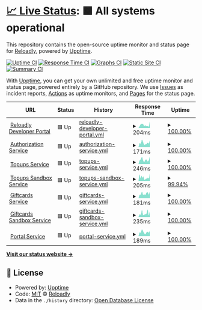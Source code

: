 # [📈 Live Status](https://Reloadly.github.io/uptime): <!--live status--> **🟩 All systems operational**

This repository contains the open-source uptime monitor and status page for [Reloadly](https://www.reloadly.com), powered by [Upptime](https://github.com/upptime/upptime).

[![Uptime CI](https://github.com/Reloadly/uptime/workflows/Uptime%20CI/badge.svg)](https://github.com/Reloadly/uptime/actions?query=workflow%3A%22Uptime+CI%22)
[![Response Time CI](https://github.com/Reloadly/uptime/workflows/Response%20Time%20CI/badge.svg)](https://github.com/Reloadly/uptime/actions?query=workflow%3A%22Response+Time+CI%22)
[![Graphs CI](https://github.com/Reloadly/uptime/workflows/Graphs%20CI/badge.svg)](https://github.com/Reloadly/uptime/actions?query=workflow%3A%22Graphs+CI%22)
[![Static Site CI](https://github.com/Reloadly/uptime/workflows/Static%20Site%20CI/badge.svg)](https://github.com/Reloadly/uptime/actions?query=workflow%3A%22Static+Site+CI%22)
[![Summary CI](https://github.com/Reloadly/uptime/workflows/Summary%20CI/badge.svg)](https://github.com/Reloadly/uptime/actions?query=workflow%3A%22Summary+CI%22)

With [Upptime](https://upptime.js.org), you can get your own unlimited and free uptime monitor and status page, powered entirely by a GitHub repository. We use [Issues](https://github.com/Reloadly/uptime/issues) as incident reports, [Actions](https://github.com/Reloadly/uptime/actions) as uptime monitors, and [Pages](https://Reloadly.github.io/uptime) for the status page.

<!--start: status pages-->
<!-- This summary is generated by Upptime (https://github.com/upptime/upptime) -->
<!-- Do not edit this manually, your changes will be overwritten -->
<!-- prettier-ignore -->
| URL | Status | History | Response Time | Uptime |
| --- | ------ | ------- | ------------- | ------ |
| <img alt="" src="https://favicons.githubusercontent.com/www.reloadly.com" height="13"> [Reloadly Developer Portal](https://www.reloadly.com) | 🟩 Up | [reloadly-developer-portal.yml](https://github.com/Reloadly/uptime/commits/HEAD/history/reloadly-developer-portal.yml) | <details><summary><img alt="Response time graph" src="./graphs/reloadly-developer-portal/response-time-week.png" height="20"> 204ms</summary><br><a href="https://Reloadly.github.io/uptime/history/reloadly-developer-portal"><img alt="Response time 215" src="https://img.shields.io/endpoint?url=https%3A%2F%2Fraw.githubusercontent.com%2FReloadly%2Fuptime%2FHEAD%2Fapi%2Freloadly-developer-portal%2Fresponse-time.json"></a><br><a href="https://Reloadly.github.io/uptime/history/reloadly-developer-portal"><img alt="24-hour response time 171" src="https://img.shields.io/endpoint?url=https%3A%2F%2Fraw.githubusercontent.com%2FReloadly%2Fuptime%2FHEAD%2Fapi%2Freloadly-developer-portal%2Fresponse-time-day.json"></a><br><a href="https://Reloadly.github.io/uptime/history/reloadly-developer-portal"><img alt="7-day response time 204" src="https://img.shields.io/endpoint?url=https%3A%2F%2Fraw.githubusercontent.com%2FReloadly%2Fuptime%2FHEAD%2Fapi%2Freloadly-developer-portal%2Fresponse-time-week.json"></a><br><a href="https://Reloadly.github.io/uptime/history/reloadly-developer-portal"><img alt="30-day response time 215" src="https://img.shields.io/endpoint?url=https%3A%2F%2Fraw.githubusercontent.com%2FReloadly%2Fuptime%2FHEAD%2Fapi%2Freloadly-developer-portal%2Fresponse-time-month.json"></a><br><a href="https://Reloadly.github.io/uptime/history/reloadly-developer-portal"><img alt="1-year response time 215" src="https://img.shields.io/endpoint?url=https%3A%2F%2Fraw.githubusercontent.com%2FReloadly%2Fuptime%2FHEAD%2Fapi%2Freloadly-developer-portal%2Fresponse-time-year.json"></a></details> | <details><summary><a href="https://Reloadly.github.io/uptime/history/reloadly-developer-portal">100.00%</a></summary><a href="https://Reloadly.github.io/uptime/history/reloadly-developer-portal"><img alt="All-time uptime 100.00%" src="https://img.shields.io/endpoint?url=https%3A%2F%2Fraw.githubusercontent.com%2FReloadly%2Fuptime%2FHEAD%2Fapi%2Freloadly-developer-portal%2Fuptime.json"></a><br><a href="https://Reloadly.github.io/uptime/history/reloadly-developer-portal"><img alt="24-hour uptime 100.00%" src="https://img.shields.io/endpoint?url=https%3A%2F%2Fraw.githubusercontent.com%2FReloadly%2Fuptime%2FHEAD%2Fapi%2Freloadly-developer-portal%2Fuptime-day.json"></a><br><a href="https://Reloadly.github.io/uptime/history/reloadly-developer-portal"><img alt="7-day uptime 100.00%" src="https://img.shields.io/endpoint?url=https%3A%2F%2Fraw.githubusercontent.com%2FReloadly%2Fuptime%2FHEAD%2Fapi%2Freloadly-developer-portal%2Fuptime-week.json"></a><br><a href="https://Reloadly.github.io/uptime/history/reloadly-developer-portal"><img alt="30-day uptime 100.00%" src="https://img.shields.io/endpoint?url=https%3A%2F%2Fraw.githubusercontent.com%2FReloadly%2Fuptime%2FHEAD%2Fapi%2Freloadly-developer-portal%2Fuptime-month.json"></a><br><a href="https://Reloadly.github.io/uptime/history/reloadly-developer-portal"><img alt="1-year uptime 100.00%" src="https://img.shields.io/endpoint?url=https%3A%2F%2Fraw.githubusercontent.com%2FReloadly%2Fuptime%2FHEAD%2Fapi%2Freloadly-developer-portal%2Fuptime-year.json"></a></details>
| <img alt="" src="https://favicons.githubusercontent.com/auth.reloadly.com" height="13"> [Authorization Service](https://auth.reloadly.com) | 🟩 Up | [authorization-service.yml](https://github.com/Reloadly/uptime/commits/HEAD/history/authorization-service.yml) | <details><summary><img alt="Response time graph" src="./graphs/authorization-service/response-time-week.png" height="20"> 171ms</summary><br><a href="https://Reloadly.github.io/uptime/history/authorization-service"><img alt="Response time 191" src="https://img.shields.io/endpoint?url=https%3A%2F%2Fraw.githubusercontent.com%2FReloadly%2Fuptime%2FHEAD%2Fapi%2Fauthorization-service%2Fresponse-time.json"></a><br><a href="https://Reloadly.github.io/uptime/history/authorization-service"><img alt="24-hour response time 153" src="https://img.shields.io/endpoint?url=https%3A%2F%2Fraw.githubusercontent.com%2FReloadly%2Fuptime%2FHEAD%2Fapi%2Fauthorization-service%2Fresponse-time-day.json"></a><br><a href="https://Reloadly.github.io/uptime/history/authorization-service"><img alt="7-day response time 171" src="https://img.shields.io/endpoint?url=https%3A%2F%2Fraw.githubusercontent.com%2FReloadly%2Fuptime%2FHEAD%2Fapi%2Fauthorization-service%2Fresponse-time-week.json"></a><br><a href="https://Reloadly.github.io/uptime/history/authorization-service"><img alt="30-day response time 191" src="https://img.shields.io/endpoint?url=https%3A%2F%2Fraw.githubusercontent.com%2FReloadly%2Fuptime%2FHEAD%2Fapi%2Fauthorization-service%2Fresponse-time-month.json"></a><br><a href="https://Reloadly.github.io/uptime/history/authorization-service"><img alt="1-year response time 191" src="https://img.shields.io/endpoint?url=https%3A%2F%2Fraw.githubusercontent.com%2FReloadly%2Fuptime%2FHEAD%2Fapi%2Fauthorization-service%2Fresponse-time-year.json"></a></details> | <details><summary><a href="https://Reloadly.github.io/uptime/history/authorization-service">100.00%</a></summary><a href="https://Reloadly.github.io/uptime/history/authorization-service"><img alt="All-time uptime 100.00%" src="https://img.shields.io/endpoint?url=https%3A%2F%2Fraw.githubusercontent.com%2FReloadly%2Fuptime%2FHEAD%2Fapi%2Fauthorization-service%2Fuptime.json"></a><br><a href="https://Reloadly.github.io/uptime/history/authorization-service"><img alt="24-hour uptime 100.00%" src="https://img.shields.io/endpoint?url=https%3A%2F%2Fraw.githubusercontent.com%2FReloadly%2Fuptime%2FHEAD%2Fapi%2Fauthorization-service%2Fuptime-day.json"></a><br><a href="https://Reloadly.github.io/uptime/history/authorization-service"><img alt="7-day uptime 100.00%" src="https://img.shields.io/endpoint?url=https%3A%2F%2Fraw.githubusercontent.com%2FReloadly%2Fuptime%2FHEAD%2Fapi%2Fauthorization-service%2Fuptime-week.json"></a><br><a href="https://Reloadly.github.io/uptime/history/authorization-service"><img alt="30-day uptime 100.00%" src="https://img.shields.io/endpoint?url=https%3A%2F%2Fraw.githubusercontent.com%2FReloadly%2Fuptime%2FHEAD%2Fapi%2Fauthorization-service%2Fuptime-month.json"></a><br><a href="https://Reloadly.github.io/uptime/history/authorization-service"><img alt="1-year uptime 100.00%" src="https://img.shields.io/endpoint?url=https%3A%2F%2Fraw.githubusercontent.com%2FReloadly%2Fuptime%2FHEAD%2Fapi%2Fauthorization-service%2Fuptime-year.json"></a></details>
| <img alt="" src="https://favicons.githubusercontent.com/topups.reloadly.com" height="13"> [Topups Service](https://topups.reloadly.com) | 🟩 Up | [topups-service.yml](https://github.com/Reloadly/uptime/commits/HEAD/history/topups-service.yml) | <details><summary><img alt="Response time graph" src="./graphs/topups-service/response-time-week.png" height="20"> 246ms</summary><br><a href="https://Reloadly.github.io/uptime/history/topups-service"><img alt="Response time 236" src="https://img.shields.io/endpoint?url=https%3A%2F%2Fraw.githubusercontent.com%2FReloadly%2Fuptime%2FHEAD%2Fapi%2Ftopups-service%2Fresponse-time.json"></a><br><a href="https://Reloadly.github.io/uptime/history/topups-service"><img alt="24-hour response time 612" src="https://img.shields.io/endpoint?url=https%3A%2F%2Fraw.githubusercontent.com%2FReloadly%2Fuptime%2FHEAD%2Fapi%2Ftopups-service%2Fresponse-time-day.json"></a><br><a href="https://Reloadly.github.io/uptime/history/topups-service"><img alt="7-day response time 246" src="https://img.shields.io/endpoint?url=https%3A%2F%2Fraw.githubusercontent.com%2FReloadly%2Fuptime%2FHEAD%2Fapi%2Ftopups-service%2Fresponse-time-week.json"></a><br><a href="https://Reloadly.github.io/uptime/history/topups-service"><img alt="30-day response time 236" src="https://img.shields.io/endpoint?url=https%3A%2F%2Fraw.githubusercontent.com%2FReloadly%2Fuptime%2FHEAD%2Fapi%2Ftopups-service%2Fresponse-time-month.json"></a><br><a href="https://Reloadly.github.io/uptime/history/topups-service"><img alt="1-year response time 236" src="https://img.shields.io/endpoint?url=https%3A%2F%2Fraw.githubusercontent.com%2FReloadly%2Fuptime%2FHEAD%2Fapi%2Ftopups-service%2Fresponse-time-year.json"></a></details> | <details><summary><a href="https://Reloadly.github.io/uptime/history/topups-service">100.00%</a></summary><a href="https://Reloadly.github.io/uptime/history/topups-service"><img alt="All-time uptime 100.00%" src="https://img.shields.io/endpoint?url=https%3A%2F%2Fraw.githubusercontent.com%2FReloadly%2Fuptime%2FHEAD%2Fapi%2Ftopups-service%2Fuptime.json"></a><br><a href="https://Reloadly.github.io/uptime/history/topups-service"><img alt="24-hour uptime 100.00%" src="https://img.shields.io/endpoint?url=https%3A%2F%2Fraw.githubusercontent.com%2FReloadly%2Fuptime%2FHEAD%2Fapi%2Ftopups-service%2Fuptime-day.json"></a><br><a href="https://Reloadly.github.io/uptime/history/topups-service"><img alt="7-day uptime 100.00%" src="https://img.shields.io/endpoint?url=https%3A%2F%2Fraw.githubusercontent.com%2FReloadly%2Fuptime%2FHEAD%2Fapi%2Ftopups-service%2Fuptime-week.json"></a><br><a href="https://Reloadly.github.io/uptime/history/topups-service"><img alt="30-day uptime 100.00%" src="https://img.shields.io/endpoint?url=https%3A%2F%2Fraw.githubusercontent.com%2FReloadly%2Fuptime%2FHEAD%2Fapi%2Ftopups-service%2Fuptime-month.json"></a><br><a href="https://Reloadly.github.io/uptime/history/topups-service"><img alt="1-year uptime 100.00%" src="https://img.shields.io/endpoint?url=https%3A%2F%2Fraw.githubusercontent.com%2FReloadly%2Fuptime%2FHEAD%2Fapi%2Ftopups-service%2Fuptime-year.json"></a></details>
| <img alt="" src="https://favicons.githubusercontent.com/topups-sandbox.reloadly.com" height="13"> [Topups Sandbox Service](https://topups-sandbox.reloadly.com) | 🟩 Up | [topups-sandbox-service.yml](https://github.com/Reloadly/uptime/commits/HEAD/history/topups-sandbox-service.yml) | <details><summary><img alt="Response time graph" src="./graphs/topups-sandbox-service/response-time-week.png" height="20"> 205ms</summary><br><a href="https://Reloadly.github.io/uptime/history/topups-sandbox-service"><img alt="Response time 229" src="https://img.shields.io/endpoint?url=https%3A%2F%2Fraw.githubusercontent.com%2FReloadly%2Fuptime%2FHEAD%2Fapi%2Ftopups-sandbox-service%2Fresponse-time.json"></a><br><a href="https://Reloadly.github.io/uptime/history/topups-sandbox-service"><img alt="24-hour response time 222" src="https://img.shields.io/endpoint?url=https%3A%2F%2Fraw.githubusercontent.com%2FReloadly%2Fuptime%2FHEAD%2Fapi%2Ftopups-sandbox-service%2Fresponse-time-day.json"></a><br><a href="https://Reloadly.github.io/uptime/history/topups-sandbox-service"><img alt="7-day response time 205" src="https://img.shields.io/endpoint?url=https%3A%2F%2Fraw.githubusercontent.com%2FReloadly%2Fuptime%2FHEAD%2Fapi%2Ftopups-sandbox-service%2Fresponse-time-week.json"></a><br><a href="https://Reloadly.github.io/uptime/history/topups-sandbox-service"><img alt="30-day response time 229" src="https://img.shields.io/endpoint?url=https%3A%2F%2Fraw.githubusercontent.com%2FReloadly%2Fuptime%2FHEAD%2Fapi%2Ftopups-sandbox-service%2Fresponse-time-month.json"></a><br><a href="https://Reloadly.github.io/uptime/history/topups-sandbox-service"><img alt="1-year response time 229" src="https://img.shields.io/endpoint?url=https%3A%2F%2Fraw.githubusercontent.com%2FReloadly%2Fuptime%2FHEAD%2Fapi%2Ftopups-sandbox-service%2Fresponse-time-year.json"></a></details> | <details><summary><a href="https://Reloadly.github.io/uptime/history/topups-sandbox-service">99.94%</a></summary><a href="https://Reloadly.github.io/uptime/history/topups-sandbox-service"><img alt="All-time uptime 99.95%" src="https://img.shields.io/endpoint?url=https%3A%2F%2Fraw.githubusercontent.com%2FReloadly%2Fuptime%2FHEAD%2Fapi%2Ftopups-sandbox-service%2Fuptime.json"></a><br><a href="https://Reloadly.github.io/uptime/history/topups-sandbox-service"><img alt="24-hour uptime 100.00%" src="https://img.shields.io/endpoint?url=https%3A%2F%2Fraw.githubusercontent.com%2FReloadly%2Fuptime%2FHEAD%2Fapi%2Ftopups-sandbox-service%2Fuptime-day.json"></a><br><a href="https://Reloadly.github.io/uptime/history/topups-sandbox-service"><img alt="7-day uptime 99.94%" src="https://img.shields.io/endpoint?url=https%3A%2F%2Fraw.githubusercontent.com%2FReloadly%2Fuptime%2FHEAD%2Fapi%2Ftopups-sandbox-service%2Fuptime-week.json"></a><br><a href="https://Reloadly.github.io/uptime/history/topups-sandbox-service"><img alt="30-day uptime 99.95%" src="https://img.shields.io/endpoint?url=https%3A%2F%2Fraw.githubusercontent.com%2FReloadly%2Fuptime%2FHEAD%2Fapi%2Ftopups-sandbox-service%2Fuptime-month.json"></a><br><a href="https://Reloadly.github.io/uptime/history/topups-sandbox-service"><img alt="1-year uptime 99.95%" src="https://img.shields.io/endpoint?url=https%3A%2F%2Fraw.githubusercontent.com%2FReloadly%2Fuptime%2FHEAD%2Fapi%2Ftopups-sandbox-service%2Fuptime-year.json"></a></details>
| <img alt="" src="https://favicons.githubusercontent.com/giftcards.reloadly.com" height="13"> [Giftcards Service](https://giftcards.reloadly.com) | 🟩 Up | [giftcards-service.yml](https://github.com/Reloadly/uptime/commits/HEAD/history/giftcards-service.yml) | <details><summary><img alt="Response time graph" src="./graphs/giftcards-service/response-time-week.png" height="20"> 181ms</summary><br><a href="https://Reloadly.github.io/uptime/history/giftcards-service"><img alt="Response time 176" src="https://img.shields.io/endpoint?url=https%3A%2F%2Fraw.githubusercontent.com%2FReloadly%2Fuptime%2FHEAD%2Fapi%2Fgiftcards-service%2Fresponse-time.json"></a><br><a href="https://Reloadly.github.io/uptime/history/giftcards-service"><img alt="24-hour response time 150" src="https://img.shields.io/endpoint?url=https%3A%2F%2Fraw.githubusercontent.com%2FReloadly%2Fuptime%2FHEAD%2Fapi%2Fgiftcards-service%2Fresponse-time-day.json"></a><br><a href="https://Reloadly.github.io/uptime/history/giftcards-service"><img alt="7-day response time 181" src="https://img.shields.io/endpoint?url=https%3A%2F%2Fraw.githubusercontent.com%2FReloadly%2Fuptime%2FHEAD%2Fapi%2Fgiftcards-service%2Fresponse-time-week.json"></a><br><a href="https://Reloadly.github.io/uptime/history/giftcards-service"><img alt="30-day response time 176" src="https://img.shields.io/endpoint?url=https%3A%2F%2Fraw.githubusercontent.com%2FReloadly%2Fuptime%2FHEAD%2Fapi%2Fgiftcards-service%2Fresponse-time-month.json"></a><br><a href="https://Reloadly.github.io/uptime/history/giftcards-service"><img alt="1-year response time 176" src="https://img.shields.io/endpoint?url=https%3A%2F%2Fraw.githubusercontent.com%2FReloadly%2Fuptime%2FHEAD%2Fapi%2Fgiftcards-service%2Fresponse-time-year.json"></a></details> | <details><summary><a href="https://Reloadly.github.io/uptime/history/giftcards-service">100.00%</a></summary><a href="https://Reloadly.github.io/uptime/history/giftcards-service"><img alt="All-time uptime 100.00%" src="https://img.shields.io/endpoint?url=https%3A%2F%2Fraw.githubusercontent.com%2FReloadly%2Fuptime%2FHEAD%2Fapi%2Fgiftcards-service%2Fuptime.json"></a><br><a href="https://Reloadly.github.io/uptime/history/giftcards-service"><img alt="24-hour uptime 100.00%" src="https://img.shields.io/endpoint?url=https%3A%2F%2Fraw.githubusercontent.com%2FReloadly%2Fuptime%2FHEAD%2Fapi%2Fgiftcards-service%2Fuptime-day.json"></a><br><a href="https://Reloadly.github.io/uptime/history/giftcards-service"><img alt="7-day uptime 100.00%" src="https://img.shields.io/endpoint?url=https%3A%2F%2Fraw.githubusercontent.com%2FReloadly%2Fuptime%2FHEAD%2Fapi%2Fgiftcards-service%2Fuptime-week.json"></a><br><a href="https://Reloadly.github.io/uptime/history/giftcards-service"><img alt="30-day uptime 100.00%" src="https://img.shields.io/endpoint?url=https%3A%2F%2Fraw.githubusercontent.com%2FReloadly%2Fuptime%2FHEAD%2Fapi%2Fgiftcards-service%2Fuptime-month.json"></a><br><a href="https://Reloadly.github.io/uptime/history/giftcards-service"><img alt="1-year uptime 100.00%" src="https://img.shields.io/endpoint?url=https%3A%2F%2Fraw.githubusercontent.com%2FReloadly%2Fuptime%2FHEAD%2Fapi%2Fgiftcards-service%2Fuptime-year.json"></a></details>
| <img alt="" src="https://favicons.githubusercontent.com/giftcards-sandbox.reloadly.com" height="13"> [Giftcards Sandbox Service](https://giftcards-sandbox.reloadly.com) | 🟩 Up | [giftcards-sandbox-service.yml](https://github.com/Reloadly/uptime/commits/HEAD/history/giftcards-sandbox-service.yml) | <details><summary><img alt="Response time graph" src="./graphs/giftcards-sandbox-service/response-time-week.png" height="20"> 235ms</summary><br><a href="https://Reloadly.github.io/uptime/history/giftcards-sandbox-service"><img alt="Response time 222" src="https://img.shields.io/endpoint?url=https%3A%2F%2Fraw.githubusercontent.com%2FReloadly%2Fuptime%2FHEAD%2Fapi%2Fgiftcards-sandbox-service%2Fresponse-time.json"></a><br><a href="https://Reloadly.github.io/uptime/history/giftcards-sandbox-service"><img alt="24-hour response time 314" src="https://img.shields.io/endpoint?url=https%3A%2F%2Fraw.githubusercontent.com%2FReloadly%2Fuptime%2FHEAD%2Fapi%2Fgiftcards-sandbox-service%2Fresponse-time-day.json"></a><br><a href="https://Reloadly.github.io/uptime/history/giftcards-sandbox-service"><img alt="7-day response time 235" src="https://img.shields.io/endpoint?url=https%3A%2F%2Fraw.githubusercontent.com%2FReloadly%2Fuptime%2FHEAD%2Fapi%2Fgiftcards-sandbox-service%2Fresponse-time-week.json"></a><br><a href="https://Reloadly.github.io/uptime/history/giftcards-sandbox-service"><img alt="30-day response time 222" src="https://img.shields.io/endpoint?url=https%3A%2F%2Fraw.githubusercontent.com%2FReloadly%2Fuptime%2FHEAD%2Fapi%2Fgiftcards-sandbox-service%2Fresponse-time-month.json"></a><br><a href="https://Reloadly.github.io/uptime/history/giftcards-sandbox-service"><img alt="1-year response time 222" src="https://img.shields.io/endpoint?url=https%3A%2F%2Fraw.githubusercontent.com%2FReloadly%2Fuptime%2FHEAD%2Fapi%2Fgiftcards-sandbox-service%2Fresponse-time-year.json"></a></details> | <details><summary><a href="https://Reloadly.github.io/uptime/history/giftcards-sandbox-service">100.00%</a></summary><a href="https://Reloadly.github.io/uptime/history/giftcards-sandbox-service"><img alt="All-time uptime 100.00%" src="https://img.shields.io/endpoint?url=https%3A%2F%2Fraw.githubusercontent.com%2FReloadly%2Fuptime%2FHEAD%2Fapi%2Fgiftcards-sandbox-service%2Fuptime.json"></a><br><a href="https://Reloadly.github.io/uptime/history/giftcards-sandbox-service"><img alt="24-hour uptime 100.00%" src="https://img.shields.io/endpoint?url=https%3A%2F%2Fraw.githubusercontent.com%2FReloadly%2Fuptime%2FHEAD%2Fapi%2Fgiftcards-sandbox-service%2Fuptime-day.json"></a><br><a href="https://Reloadly.github.io/uptime/history/giftcards-sandbox-service"><img alt="7-day uptime 100.00%" src="https://img.shields.io/endpoint?url=https%3A%2F%2Fraw.githubusercontent.com%2FReloadly%2Fuptime%2FHEAD%2Fapi%2Fgiftcards-sandbox-service%2Fuptime-week.json"></a><br><a href="https://Reloadly.github.io/uptime/history/giftcards-sandbox-service"><img alt="30-day uptime 100.00%" src="https://img.shields.io/endpoint?url=https%3A%2F%2Fraw.githubusercontent.com%2FReloadly%2Fuptime%2FHEAD%2Fapi%2Fgiftcards-sandbox-service%2Fuptime-month.json"></a><br><a href="https://Reloadly.github.io/uptime/history/giftcards-sandbox-service"><img alt="1-year uptime 100.00%" src="https://img.shields.io/endpoint?url=https%3A%2F%2Fraw.githubusercontent.com%2FReloadly%2Fuptime%2FHEAD%2Fapi%2Fgiftcards-sandbox-service%2Fuptime-year.json"></a></details>
| <img alt="" src="https://favicons.githubusercontent.com/portal2.reloadly.com" height="13"> [Portal Service](https://portal2.reloadly.com) | 🟩 Up | [portal-service.yml](https://github.com/Reloadly/uptime/commits/HEAD/history/portal-service.yml) | <details><summary><img alt="Response time graph" src="./graphs/portal-service/response-time-week.png" height="20"> 189ms</summary><br><a href="https://Reloadly.github.io/uptime/history/portal-service"><img alt="Response time 208" src="https://img.shields.io/endpoint?url=https%3A%2F%2Fraw.githubusercontent.com%2FReloadly%2Fuptime%2FHEAD%2Fapi%2Fportal-service%2Fresponse-time.json"></a><br><a href="https://Reloadly.github.io/uptime/history/portal-service"><img alt="24-hour response time 207" src="https://img.shields.io/endpoint?url=https%3A%2F%2Fraw.githubusercontent.com%2FReloadly%2Fuptime%2FHEAD%2Fapi%2Fportal-service%2Fresponse-time-day.json"></a><br><a href="https://Reloadly.github.io/uptime/history/portal-service"><img alt="7-day response time 189" src="https://img.shields.io/endpoint?url=https%3A%2F%2Fraw.githubusercontent.com%2FReloadly%2Fuptime%2FHEAD%2Fapi%2Fportal-service%2Fresponse-time-week.json"></a><br><a href="https://Reloadly.github.io/uptime/history/portal-service"><img alt="30-day response time 208" src="https://img.shields.io/endpoint?url=https%3A%2F%2Fraw.githubusercontent.com%2FReloadly%2Fuptime%2FHEAD%2Fapi%2Fportal-service%2Fresponse-time-month.json"></a><br><a href="https://Reloadly.github.io/uptime/history/portal-service"><img alt="1-year response time 208" src="https://img.shields.io/endpoint?url=https%3A%2F%2Fraw.githubusercontent.com%2FReloadly%2Fuptime%2FHEAD%2Fapi%2Fportal-service%2Fresponse-time-year.json"></a></details> | <details><summary><a href="https://Reloadly.github.io/uptime/history/portal-service">100.00%</a></summary><a href="https://Reloadly.github.io/uptime/history/portal-service"><img alt="All-time uptime 100.00%" src="https://img.shields.io/endpoint?url=https%3A%2F%2Fraw.githubusercontent.com%2FReloadly%2Fuptime%2FHEAD%2Fapi%2Fportal-service%2Fuptime.json"></a><br><a href="https://Reloadly.github.io/uptime/history/portal-service"><img alt="24-hour uptime 100.00%" src="https://img.shields.io/endpoint?url=https%3A%2F%2Fraw.githubusercontent.com%2FReloadly%2Fuptime%2FHEAD%2Fapi%2Fportal-service%2Fuptime-day.json"></a><br><a href="https://Reloadly.github.io/uptime/history/portal-service"><img alt="7-day uptime 100.00%" src="https://img.shields.io/endpoint?url=https%3A%2F%2Fraw.githubusercontent.com%2FReloadly%2Fuptime%2FHEAD%2Fapi%2Fportal-service%2Fuptime-week.json"></a><br><a href="https://Reloadly.github.io/uptime/history/portal-service"><img alt="30-day uptime 100.00%" src="https://img.shields.io/endpoint?url=https%3A%2F%2Fraw.githubusercontent.com%2FReloadly%2Fuptime%2FHEAD%2Fapi%2Fportal-service%2Fuptime-month.json"></a><br><a href="https://Reloadly.github.io/uptime/history/portal-service"><img alt="1-year uptime 100.00%" src="https://img.shields.io/endpoint?url=https%3A%2F%2Fraw.githubusercontent.com%2FReloadly%2Fuptime%2FHEAD%2Fapi%2Fportal-service%2Fuptime-year.json"></a></details>

<!--end: status pages-->

[**Visit our status website →**](https://Reloadly.github.io/uptime)

## 📄 License

- Powered by: [Upptime](https://github.com/upptime/upptime)
- Code: [MIT](./LICENSE) © [Reloadly](https://www.reloadly.com)
- Data in the `./history` directory: [Open Database License](https://opendatacommons.org/licenses/odbl/1-0/)
